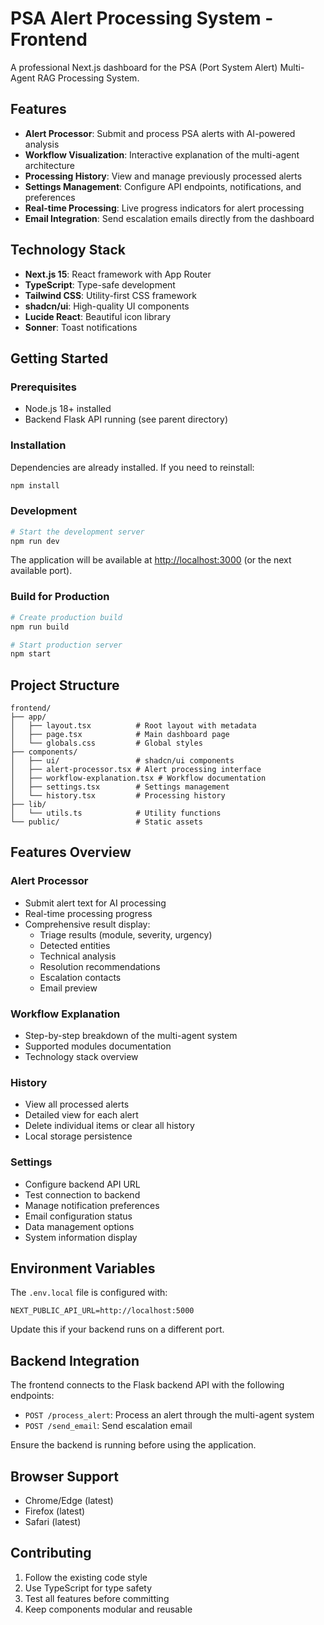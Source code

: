 # PSA Alert Processing System - Frontend

A professional Next.js dashboard for the PSA (Port System Alert) Multi-Agent RAG Processing System.

## Features

- **Alert Processor**: Submit and process PSA alerts with AI-powered analysis
- **Workflow Visualization**: Interactive explanation of the multi-agent architecture
- **Processing History**: View and manage previously processed alerts
- **Settings Management**: Configure API endpoints, notifications, and preferences
- **Real-time Processing**: Live progress indicators for alert processing
- **Email Integration**: Send escalation emails directly from the dashboard

## Technology Stack

- **Next.js 15**: React framework with App Router
- **TypeScript**: Type-safe development
- **Tailwind CSS**: Utility-first CSS framework
- **shadcn/ui**: High-quality UI components
- **Lucide React**: Beautiful icon library
- **Sonner**: Toast notifications

## Getting Started

### Prerequisites

- Node.js 18+ installed
- Backend Flask API running (see parent directory)

### Installation

Dependencies are already installed. If you need to reinstall:

```bash
npm install
```

### Development

```bash
# Start the development server
npm run dev
```

The application will be available at [http://localhost:3000](http://localhost:3000) (or the next available port).

### Build for Production

```bash
# Create production build
npm run build

# Start production server
npm start
```

## Project Structure

```
frontend/
├── app/
│   ├── layout.tsx          # Root layout with metadata
│   ├── page.tsx            # Main dashboard page
│   └── globals.css         # Global styles
├── components/
│   ├── ui/                 # shadcn/ui components
│   ├── alert-processor.tsx # Alert processing interface
│   ├── workflow-explanation.tsx # Workflow documentation
│   ├── settings.tsx        # Settings management
│   └── history.tsx         # Processing history
├── lib/
│   └── utils.ts            # Utility functions
└── public/                 # Static assets
```

## Features Overview

### Alert Processor

- Submit alert text for AI processing
- Real-time processing progress
- Comprehensive result display:
  - Triage results (module, severity, urgency)
  - Detected entities
  - Technical analysis
  - Resolution recommendations
  - Escalation contacts
  - Email preview

### Workflow Explanation

- Step-by-step breakdown of the multi-agent system
- Supported modules documentation
- Technology stack overview

### History

- View all processed alerts
- Detailed view for each alert
- Delete individual items or clear all history
- Local storage persistence

### Settings

- Configure backend API URL
- Test connection to backend
- Manage notification preferences
- Email configuration status
- Data management options
- System information display

## Environment Variables

The `.env.local` file is configured with:

```env
NEXT_PUBLIC_API_URL=http://localhost:5000
```

Update this if your backend runs on a different port.

## Backend Integration

The frontend connects to the Flask backend API with the following endpoints:

- `POST /process_alert`: Process an alert through the multi-agent system
- `POST /send_email`: Send escalation email

Ensure the backend is running before using the application.

## Browser Support

- Chrome/Edge (latest)
- Firefox (latest)
- Safari (latest)

## Contributing

1. Follow the existing code style
2. Use TypeScript for type safety
3. Test all features before committing
4. Keep components modular and reusable
